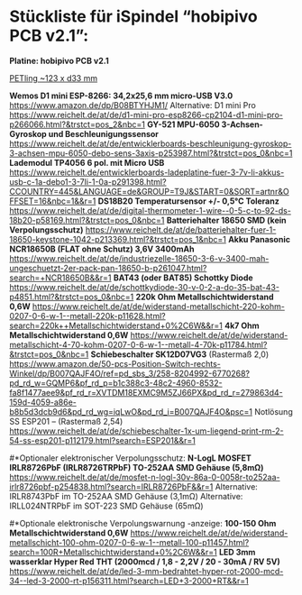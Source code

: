 # Stückliste für iSpindel “hobipivo PCB v2.1”:

**Platine: hobipivo PCB v2.1** 

[PETling ~123 x d33 mm](https://www.ebay.de/itm/132379354446?hash=item1ed26ca54e:g:0LkAAOSwe-FU4GqL)

**Wemos D1 mini ESP-8266: 34,2x25,6 mm micro-USB V3.0**
https://www.amazon.de/dp/B08BTYHJM1/
	Alternative: D1 mini Pro
https://www.reichelt.de/at/de/d1-mini-pro-esp8266-cp2104-d1-mini-pro-p266066.html?&trstct=pos_2&nbc=1
**GY-521 MPU-6050 3-Achsen-Gyroskop und Beschleunigungssensor**
https://www.reichelt.de/at/de/entwicklerboards-beschleunigung-gyroskop-3-achsen-mpu-6050-debo-sens-3axis-p253987.html?&trstct=pos_0&nbc=1
**Lademodul TP4056 6 pol. mit Micro USB**
https://www.reichelt.de/entwicklerboards-ladeplatine-fuer-3-7v-li-akkus-usb-c-1a-debo1-3-7li-1-0a-p291398.html?CCOUNTRY=445&LANGUAGE=de&GROUP=T9J&START=0&SORT=artnr&OFFSET=16&nbc=1&&r=1
**DS18B20 Temperatursensor +/- 0,5°C Toleranz**
https://www.reichelt.de/at/de/digital-thermometer-1-wire--0-5-c-to-92-ds-18b20-p58169.html?&trstct=pos_0&nbc=1
**Batteriehalter 18650 SMD (kein Verpolungsschutz)**
https://www.reichelt.de/at/de/batteriehalter-fuer-1-18650-keystone-1042-p213369.html?&trstct=pos_1&nbc=1
**Akku Panasonic NCR18650B (FLAT ohne Schutz) 3,6V 3400mAh**
https://www.reichelt.de/at/de/industriezelle-18650-3-6-v-3400-mah-ungeschuetzt-2er-pack-pan-18650-b-p261047.html?search=+NCR18650B&&r=1
**BAT43 (oder BAT85) Schottky Diode**
https://www.reichelt.de/at/de/schottkydiode-30-v-0-2-a-do-35-bat-43-p4851.html?&trstct=pos_0&nbc=1
**220k Ohm Metallschichtwiderstand 0,6W**
https://www.reichelt.de/at/de/widerstand-metallschicht-220-kohm-0207-0-6-w-1--metall-220k-p11628.html?search=220k++Metallschichtwiderstand+0%2C6W&&r=1
**4k7 Ohm Metallschichtwiderstand 0,6W**
https://www.reichelt.de/at/de/widerstand-metallschicht-4-70-kohm-0207-0-6-w-1--metall-4-70k-p11784.html?&trstct=pos_0&nbc=1
**Schiebeschalter SK12D07VG3** (Rastermaß 2,0)
https://www.amazon.de/50-pcs-Position-Switch-rechts-Winkel/dp/B007QAJF4O/ref=pd_sbs_3/258-8204992-6770268?pd_rd_w=GQMP6&pf_rd_p=b1c388c3-48c2-4960-8532-fa8f1477aee9&pf_rd_r=XVTDM18EXMC9M5ZJ66PX&pd_rd_r=279863d4-159d-4059-a86e-b8b5d3dcb9d6&pd_rd_wg=iqLwO&pd_rd_i=B007QAJF4O&psc=1
Notlösung SS ESP201 – (Rastermaß 2,54)
https://www.reichelt.de/at/de/schiebeschalter-1x-um-liegend-print-rm-2-54-ss-esp201-p112179.html?search=ESP201&&r=1

#*Optionaler elektronischer Verpolungsschutz:
**N-LogL MOSFET IRLR8726PbF (IRLR8726TRPbF) TO-252AA SMD Gehäuse (5,8mΩ)**
https://www.reichelt.de/at/de/mosfet-n-logl-30v-86a-0-0058r-to252aa-irlr8726pbf-p254838.html?search=IRLR8726PbF&&r=1
Alternative: IRLR8743PbF im TO-252AA SMD Gehäuse (3,1mΩ)
Alternative: IRLL024NTRPbF im SOT-223 SMD Gehäuse (65mΩ)


#*Optionale elektronische Verpolungswarnung -anzeige:
**100-150 Ohm Metallschichtwiderstand 0,6W**
https://www.reichelt.de/at/de/widerstand-metallschicht-100-ohm-0207-0-6-w-1--metall-100-p11457.html?search=100R+Metallschichtwiderstand+0%2C6W&&r=1
**LED 3mm wasserklar Hyper Red THT (2000mcd / 1,8 - 2,2V / 20 - 30mA / RV 5V)**
https://www.reichelt.de/at/de/led-3-mm-bedrahtet-hyper-rot-2000-mcd-34--led-3-2000-rt-p156311.html?search=LED+3-2000+RT&&r=1
